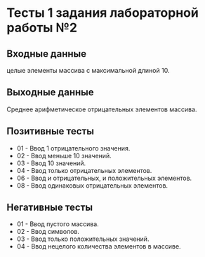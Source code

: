 # Тесты 1 задания лабораторной работы №2

## Входные данные
целые элементы массива с максимальной длиной 10.

## Выходные данные
Среднее арифметическое отрицательных элементов массива.

## Позитивные тесты
- 01 - Ввод 1 отрицательного значения.
- 02 - Ввод меньше 10 значений.
- 03 - Ввод 10 значений.
- 04 - Ввод только отрицательных элементов. 
- 06 - Ввод и отрицательных, и положительных элементов.
- 08 - Ввод одинаковых отрицательных элементов.

## Негативные тесты
- 01 - Ввод пустого массива.
- 02 - Ввод символов.
- 03 - Ввод только положительных значений.
- 04 - Ввод нецелого количества элементов в массиве.
